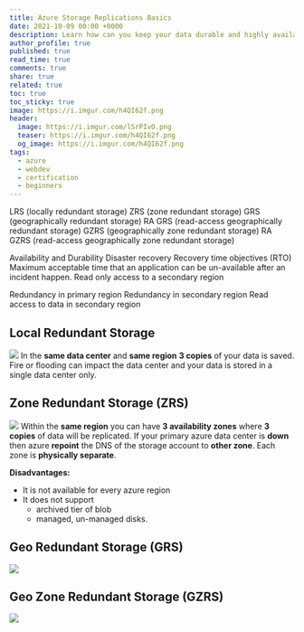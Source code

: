 ```yaml
---
title: Azure Storage Replications Basics
date: 2021-10-09 00:00 +0000
description: Learn how can you keep your data durable and highly available in azure storage.
author_profile: true
published: true
read_time: true
comments: true
share: true
related: true
toc: true
toc_sticky: true
image: https://i.imgur.com/h4QI62f.png
header:
  image: https://i.imgur.com/lSrPIvO.png
  teaser: https://i.imgur.com/h4QI62f.png
  og_image: https://i.imgur.com/h4QI62f.png
tags:
  - azure
  - webdev
  - certification
  - beginners
---
```


LRS (locally redundant storage)
ZRS (zone redundant storage)
GRS (geographically redundant storage)
RA GRS (read-access geographically redundant storage)
GZRS (geographically zone redundant storage)
RA GZRS (read-access geographically zone redundant storage)


Availability and Durability
Disaster recovery
Recovery time objectives (RTO)
Maximum acceptable time that an application can be un-available after an incident happen.
Read only access to a secondary region

Redundancy in primary region
Redundancy in secondary region
Read access to data in secondary region

## Local Redundant Storage

![](https://imgur.com/42eGmb4.png)
In the **same data center** and **same region** **3 copies** of your data is saved. Fire or flooding can impact the data center and your data is stored in a single data center only.

## Zone Redundant Storage (ZRS)

![](https://imgur.com/3QYNQt4.png)
Within the **same region** you can have **3 availability zones** where **3 copies** of data will be replicated. If your primary azure data center is **down** then azure **repoint** the DNS of the storage account to **other zone**. Each zone is **physically separate**.

**Disadvantages:**

- It is not available for every azure region
- It does not support
  - archived tier of blob
  - managed, un-managed disks.

## Geo Redundant Storage (GRS)

![](https://imgur.com/hBV2Udw.png)

## Geo Zone Redundant Storage (GZRS)

![](https://imgur.com/x9qKD0E.png)
